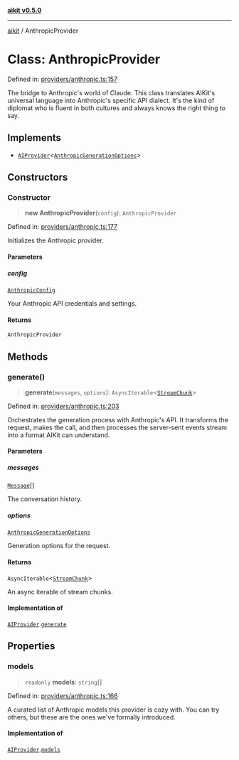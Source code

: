 [**aikit v0.5.0**](../README.md)

---

[aikit](../README.md) / AnthropicProvider

# Class: AnthropicProvider

Defined in: [providers/anthropic.ts:157](https://github.com/chinmaymk/aikit/blob/main/src/providers/anthropic.ts#L157)

The bridge to Anthropic's world of Claude.
This class translates AIKit's universal language into Anthropic's specific API dialect.
It's the kind of diplomat who is fluent in both cultures and always knows the right thing to say.

## Implements

- [`AIProvider`](../interfaces/AIProvider.md)\<[`AnthropicGenerationOptions`](../interfaces/AnthropicGenerationOptions.md)\>

## Constructors

### Constructor

> **new AnthropicProvider**(`config`): `AnthropicProvider`

Defined in: [providers/anthropic.ts:177](https://github.com/chinmaymk/aikit/blob/main/src/providers/anthropic.ts#L177)

Initializes the Anthropic provider.

#### Parameters

##### config

[`AnthropicConfig`](../interfaces/AnthropicConfig.md)

Your Anthropic API credentials and settings.

#### Returns

`AnthropicProvider`

## Methods

### generate()

> **generate**(`messages`, `options`): `AsyncIterable`\<[`StreamChunk`](../interfaces/StreamChunk.md)\>

Defined in: [providers/anthropic.ts:203](https://github.com/chinmaymk/aikit/blob/main/src/providers/anthropic.ts#L203)

Orchestrates the generation process with Anthropic's API.
It transforms the request, makes the call, and then processes the
server-sent events stream into a format AIKit can understand.

#### Parameters

##### messages

[`Message`](../interfaces/Message.md)[]

The conversation history.

##### options

[`AnthropicGenerationOptions`](../interfaces/AnthropicGenerationOptions.md)

Generation options for the request.

#### Returns

`AsyncIterable`\<[`StreamChunk`](../interfaces/StreamChunk.md)\>

An async iterable of stream chunks.

#### Implementation of

[`AIProvider`](../interfaces/AIProvider.md).[`generate`](../interfaces/AIProvider.md#generate)

## Properties

### models

> `readonly` **models**: `string`[]

Defined in: [providers/anthropic.ts:166](https://github.com/chinmaymk/aikit/blob/main/src/providers/anthropic.ts#L166)

A curated list of Anthropic models this provider is cozy with.
You can try others, but these are the ones we've formally introduced.

#### Implementation of

[`AIProvider`](../interfaces/AIProvider.md).[`models`](../interfaces/AIProvider.md#models)
